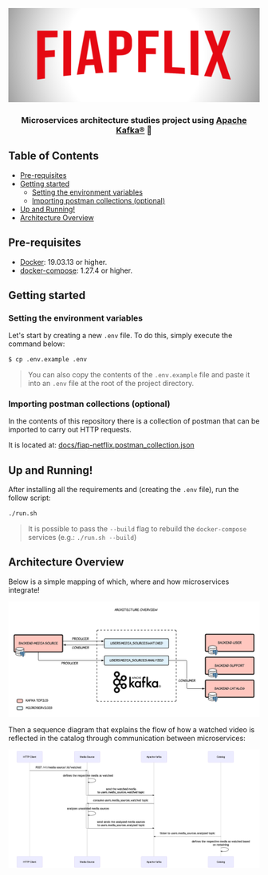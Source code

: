 <p align="center">
  <img src="docs/assets/banner.png" />
</p>

<h3 align="center">
  Microservices architecture studies project using <a href="https://kafka.apache.org/">Apache Kafka®</a> 🚀
</h3>

## Table of Contents

- [Pre-requisites](#pre-requisites)
- [Getting started](#getting-started)
  - [Setting the environment variables](#setting-the-environment-variables)
  - [Importing postman collections (optional)](#importing-postman-collections-optional)
- [Up and Running!](#up-and-running)
- [Architecture Overview](#architecture-overview)

## Pre-requisites

- [Docker](https://www.docker.com/): 19.03.13 or higher.
- [docker-compose](https://docs.docker.com/compose/install/): 1.27.4 or higher.

## Getting started

### Setting the environment variables

Let's start by creating a new `.env` file. To do this, simply execute the command below:

```bash
$ cp .env.example .env
```

> You can also copy the contents of the `.env.example` file and paste it into an `.env` file at the root of the project directory.

### Importing postman collections (optional)

In the contents of this repository there is a collection of postman that can be imported to carry out HTTP requests.

It is located at: [docs/fiap-netflix.postman_collection.json](docs/fiap-netflix.postman_collection.json)

## Up and Running!

After installing all the requirements and (creating the `.env` file), run the follow script:

```bash
./run.sh
```

> It is possible to pass the `--build` flag to rebuild the `docker-compose` services (e.g.: `./run.sh --build`)

## Architecture Overview

Below is a simple mapping of which, where and how microservices integrate!

<p align="center">
  <img src="docs/assets/architecture-overview.png" />
</p>

Then a sequence diagram that explains the flow of how a watched video is reflected in the catalog through communication between microservices:

<p align="center">
  <img src="docs/assets/media-source-watched-flow.png" />
</p>
